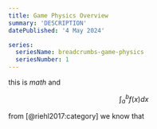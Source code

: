 ```yaml
---
title: Game Physics Overview
summary: 'DESCRIPTION'
datePublished: '4 May 2024'

series:
  seriesName: breadcrumbs-game-physics
  seriesNumber: 1
---
```


this is $math$ and

$$
\int_a^b f(x) dx
$$

from [@riehl2017:category] we know that